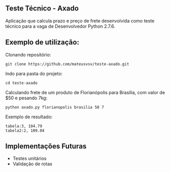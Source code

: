 ## Teste Técnico - Axado

Aplicação que calcula prazo e preço de frete desenvolvida como teste técnico para
a vaga de Desenvolvedor Python 2.7.6.

## Exemplo de utilização:

Clonando repositório:

    git clone https://github.com/mateusvsv/teste-axado.git

Indo para pasta do projeto:

    cd teste-axado

Calculando frete de um produto de Florianópolis para Brasília, com valor de $50 e pesando 7kg:

    python axado.py florianopolis brasilia 50 7

Exemplo de resultado:

    tabela:3, 104.79
    tabela2:2, 109.04

## Implementações Futuras

- Testes unitários
- Validação de rotas
